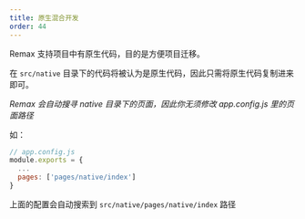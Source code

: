 ```yaml
---
title: 原生混合开发
order: 44
---
```


Remax 支持项目中有原生代码，目的是方便项目迁移。

在 `src/native` 目录下的代码将被认为是原生代码，因此只需将原生代码复制进来即可。

_Remax 会自动搜寻 native 目录下的页面，因此你无须修改 app.config.js 里的页面路径_

如：

```js
// app.config.js
module.exports = {
  ...
  pages: ['pages/native/index']
}
```

上面的配置会自动搜索到 `src/native/pages/native/index` 路径
